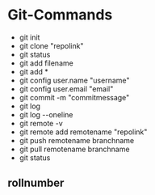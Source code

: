 # Git-Commands
- git init
- git clone "repolink"
- git status
- git add filename
- git add *
- git config user.name "username"
- git config user.email "email"
- git commit -m "commitmessage"
- git log
- git log --oneline
- git remote -v
- git remote add remotename "repolink"
- git push remotename branchname
- git pull remotename branchname
- git status
## rollnumber
